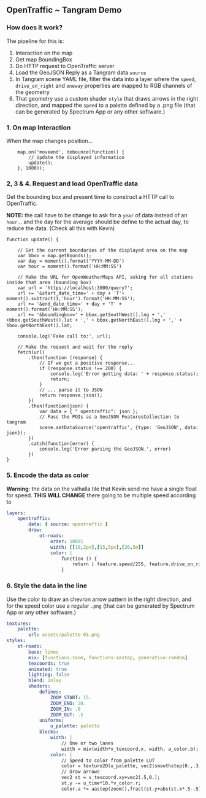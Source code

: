 

 ## OpenTraffic ~ Tangram Demo
 
 ### How does it work?
 
 The pipeline for this is:
 
 1. Interaction on the map
 2. Get map BoundingBox 
 3. Do HTTP request to OpenTraffic server
 4. Load the GeoJSON Reply as a Tangram data `source`
 5. In Tangram scene YAML file, filter the data into a layer where the `speed`, `drive_on_right` and `oneway` properties are mapped to RGB channels of the geometry
 6. That geometry use a custom shader `style` that draws arrows in the right direction, and mapped the `speed` to a palette defined by a .png file (that can be generated by Spectrum App or any other software.)

### 1. On map Interaction

When the map changes position...

```JS
    map.on('moveend', debounce(function() {
        // Update the displayed information
        update();
    }, 1000));
```

### 2, 3 & 4. Request and load OpenTraffic data

Get the bounding box and present time to construct a HTTP call to OpenTraffic.

**NOTE:** the call have to be change to ask for a `year` of data instead of an `hour`... and the day for the average should be define to the actual day, to reduce the data. (Check all this with Kevin)

```JS
function update() {

    // Get the current boundaries of the displayed area on the map
    var bbox = map.getBounds();
    var day = moment().format('YYYY-MM-DD')
    var hour = moment().format('HH:MM:SS')

    // Make the URL for OpenWeatherMaps API, asking for all stations inside that area (bounding box)
    var url = 'https://localhost:3000/query?';
    url += '&start_date_time=' + day + 'T'+ moment().subtract(1,'hour').format('HH:MM:SS');
    url += '&end_date_time=' + day + 'T' + moment().format('HH:MM:SS');
    url += '&boundingbox=' + bbox.getSouthWest().lng + ',' +bbox.getSouthWest().lat + ',' + bbox.getNorthEast().lng + ',' + bbox.getNorthEast().lat;

    console.log('Fake call to:', url);

    // Make the request and wait for the reply
    fetch(url)
        .then(function (response) {
            // If we get a positive response...
            if (response.status !== 200) {
                console.log('Error getting data: ' + response.status);
                return;
            }
            // ... parse it to JSON
            return response.json();
        })
        .then(function(json) {
            var data = { " opentraffic": json };
            // Pass the POIs as a GeoJSON FeaturesCollection to tangram
            scene.setDataSource('opentraffic', {type: 'GeoJSON', data: json});
        })
        .catch(function(error) {
            console.log('Error parsing the GeoJSON.', error)
        })
}
```

### 5. Encode the data as color

**Warning**: the data on the valhalla tile that Kevin send me have a single float for speed. **THIS WILL CHANGE** there going to be multiple speed according to 

```yaml
layers:
    opentraffic:
        data: { source: opentraffic }
        draw:
            ot-roads:
                order: 10001
                width: [[10,2px],[15,5px],[20,5m]]
                color: |
                    function () {
                        return [ feature.speed/255, feature.drive_on_right, feature.oneway ]; 
                    }
```

### 6. Style the data in the line

Use the color to draw an chevron arrow pattern in the right direction, and for the speed color use a regular `.png` (that can be generated by Spectrum App or any other software.)

```yaml
textures:
    palette:
        url: assets/palette-01.png
styles:
    ot-roads:
        base: lines
        mix: [functions-zoom, functions-aastep, generative-random]
        texcoords: true
        animated: true
        lighting: false
        blend: inlay
        shaders:
            defines:
                ZOOM_START: 15.
                ZOOM_END: 20.
                ZOOM_IN: .0
                ZOOM_OUT: .5
            uniforms:
                u_palette: palette
            blocks:
                width: |
                    // One or two lanes
                    width = mix(width*v_texcoord.x, width, a_color.b);
                color: |
                    // Speed to color from palette LUT 
                    color = texture2D(u_palette, vec2(smoothstep(0.,.3,v_color.r),.5));
                    // Draw arrows
                    vec2 st = v_texcoord.xy+vec2(.5,0.);
                    st.y -= u_time*10.*v_color.r;
                    color.a *= aastep(zoom(),fract(st.y+abs(st.x*.5-.5)));
```